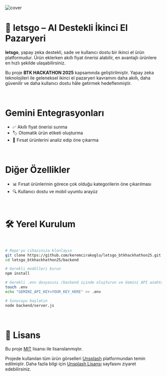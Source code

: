 
![cover](https://github.com/user-attachments/assets/025f805d-302b-49b3-ab0c-6732c2116682)



# 🚀 letsgo – AI Destekli İkinci El Pazaryeri

**letsgo**, yapay zeka destekli, sade ve kullanıcı dostu bir ikinci el ürün platformudur. Ürün eklerken akıllı fiyat önerisi alabilir, en avantajlı ürünlere en hızlı şekilde ulaşabilirsiniz. 


Bu proje **BTK HACKATHON 2025** kapsamında geliştirilmiştir. Yapay zeka teknolojileri ile geleneksel ikinci el pazaryeri kavramını daha akıllı, daha güvenilir ve daha kullanıcı dostu hâle getirmek hedeflenmiştir.

<br>

# Gemini Entegrasyonları

- ✅ Akıllı fiyat önerisi sunma
- 🏷️ Otomatik ürün etiketi oluşturma
- 🎯 Fırsat ürünlerini analiz edip öne çıkarma
  
<br>

# Diğer Özellikler

- 📊 Fırsat ürünlerinin görece çok olduğu kategorilerin öne çıkarılması
- 🔍 Kullanıcı dostu ve mobil uyumlu arayüz
  
<br>

# 🛠️ Yerel Kurulum

<br>

```bash
# Repo'yu cihazınıza klonlayın
git clone https://github.com/keremcirakoglu/letsgo_btkhackhathon25.git
cd letsgo_btkhackhathon25/backend
```
```bash
# Gerekli modülleri kurun
npm install
```
```bash
# Gerekli .env dosyasını /backend içinde oluşturun ve Gemini API anahtarınızı ekleyin
touch .env
echo "GEMINI_API_KEY=YOUR_KEY_HERE" >> .env
```
```bash
# Sunucuyu başlatın
node backend/server.js
```

<br>

# 📄 Lisans

Bu proje [MIT](LICENSE) lisansı ile lisanslanmıştır.

Projede kullanılan tüm ürün görselleri [Unsplash](https://unsplash.com) platformundan temin edilmiştir. Daha fazla bilgi için [Unsplash Lisansı](https://unsplash.com/license) sayfasını ziyaret edebilirsiniz.
